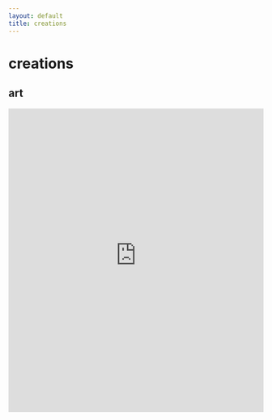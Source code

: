 ```yaml
---
layout: default
title: creations
---
```

# creations

## art

<iframe src="https://sulfuric-kumquat-542.notion.site/ebd/e224df38d8b142e9a6aa83e113a663f9?v=b2e27d60959a4db2907ce3b08a078efe" width="100%" height="600" frameborder="0" allowfullscreen />



## research

<iframe src="https://sulfuric-kumquat-542.notion.site/ebd/e7f8978945c544bd82595f53a204102b?v=eec2c8cc0a8d44f09262a4b3dc5da4e5" width="100%" height="600" frameborder="0" allowfullscreen />

